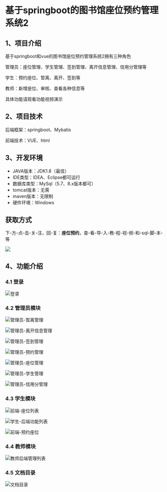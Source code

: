 # 基于springboot的图书馆座位预约管理系统2



## 1、项目介绍

基于springboot和vue的图书馆座位预约管理系统2拥有三种角色

管理员：座位管理、学生管理、签到管理、离开信息管理、信用分管理等

学生：预约座位、暂离、离开、签到等

教师：新增座位、审核、查看各种信息等

具体功能请观看功能视频演示

## 2、项目技术

后端框架：springboot、Mybatis

前端技术：VUE、html

## 3、开发环境

- JAVA版本：JDK1.8（最佳）
- IDE类型：IDEA、Eclipse都可运行
- 数据库类型：MySql（5.7、8.x版本都可） 
- tomcat版本：无需
- maven版本：无限制
- 硬件环境：Windows

## 获取方式
下-方-点-击-关-注，回-复：**座位预约**，查-看-导-入-教-程-视-频-和-sql-脚-本-等

 ![](https://www.codeshop.fun/Typora-Images/202205281253739.png)
## 4、功能介绍

### 4.1 登录

![登录](https://www.codeshop.fun/Typora-Images/202402112238171.jpg)

### 4.2 管理员模块

![管理员-暂离管理](https://www.codeshop.fun/Typora-Images/202402112238900.jpg)

![管理员-离开信息管理](https://www.codeshop.fun/Typora-Images/202402112238876.jpg)

![管理员-签到管理](https://www.codeshop.fun/Typora-Images/202402112238918.jpg)

![管理员-预约管理](https://www.codeshop.fun/Typora-Images/202402112238954.jpg)

![管理员-座位管理](https://www.codeshop.fun/Typora-Images/202402112239284.jpg)

![管理员-学生管理](https://www.codeshop.fun/Typora-Images/202402112239514.jpg)

![管理员-信用分管理](https://www.codeshop.fun/Typora-Images/202402112239993.jpg)

### 4.3 学生模块

![前端-座位列表](https://www.codeshop.fun/Typora-Images/202402112238538.jpg)

![学生-后端功能列表](https://www.codeshop.fun/Typora-Images/202402112238507.jpg)

![前端-预约座位](https://www.codeshop.fun/Typora-Images/202402112238530.jpg)

### 4.4 教师模块

![教师后端管理列表](https://www.codeshop.fun/Typora-Images/202402112238758.jpg)

### 4.5 文档目录

![文档目录](https://www.codeshop.fun/Typora-Images/202402112238349.jpg)


